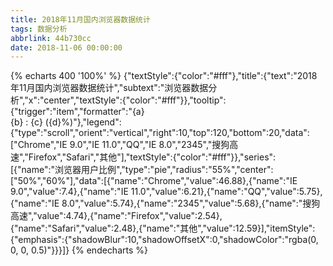 ```yaml
---
title: 2018年11月国内浏览器数据统计
tags: 数据分析
abbrlink: 44b730cc
date: 2018-11-06 00:00:00
---
```


{% echarts 400 '100%' %}
    {"textStyle":{"color":"#fff"},"title":{"text":"2018年11月国内浏览器数据统计","subtext":"浏览器数据分析","x":"center","textStyle":{"color":"#fff"}},"tooltip":{"trigger":"item","formatter":"{a} <br/>{b} : {c} ({d}%)"},"legend":{"type":"scroll","orient":"vertical","right":10,"top":120,"bottom":20,"data":["Chrome","IE 9.0","IE 11.0","QQ","IE 8.0","2345","搜狗高速","Firefox","Safari","其他"],"textStyle":{"color":"#fff"}},"series":[{"name":"浏览器用户比例","type":"pie","radius":"55%","center":["50%","60%"],"data":[{"name":"Chrome","value":46.88},{"name":"IE 9.0","value":7.4},{"name":"IE 11.0","value":6.21},{"name":"QQ","value":5.75},{"name":"IE 8.0","value":5.74},{"name":"2345","value":5.68},{"name":"搜狗高速","value":4.74},{"name":"Firefox","value":2.54},{"name":"Safari","value":2.48},{"name":"其他","value":12.59}],"itemStyle":{"emphasis":{"shadowBlur":10,"shadowOffsetX":0,"shadowColor":"rgba(0, 0, 0, 0.5)"}}}]}
{% endecharts %}
    
